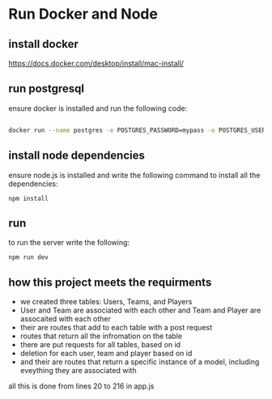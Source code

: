 # Run Docker and Node

## install docker 
https://docs.docker.com/desktop/install/mac-install/
## run postgresql

ensure docker is installed and run the following code:

```bash  

docker run --name postgres -e POSTGRES_PASSWORD=mypass -e POSTGRES_USER=dev -p 5432:5432 -d postgres

```

## install node dependencies 
ensure node.js is installed and write the following command to install all the dependencies:

```
npm install

```

## run
to run the server write the following:
```
npm run dev
```
## how this project meets the requirments 
- we created three tables: Users, Teams, and Players
- User and Team are associated with each other and Team and Player are assocaited with each other
- their are routes that add to each table with a post request
- routes that return all the infromation on the table 
- there are put requests for all tables, based on id
- deletion for each user, team and player based on id
- and their are routes that return a specific instance of a model, including eveything they are associated with 

all this is done from lines 20 to 216 in app.js
